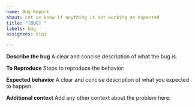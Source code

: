 ```yaml
---
name: Bug Report
about: Let us know if anything is not working as expected
title: "[BUG] "
labels: bug
assignees: xiqi

---
```


**Describe the bug**
A clear and concise description of what the bug is.

**To Reproduce**
Steps to reproduce the behavior:

**Expected behavior**
A clear and concise description of what you expected to happen.

**Additional context**
Add any other context about the problem here.
